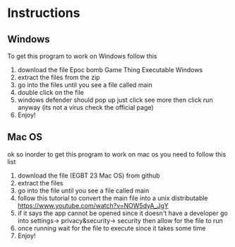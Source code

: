 # Instructions
## Windows
To get this program to work on Windows follow this
1. download the file Epoc bomb Game Thing Executable Windows
2. extract the files from the zip
3. go into the files until you see a file called main
4. double click on the file
5. windows defender should pop up just click see more then click run anyway (its not a virus check the official page)
6. Enjoy!

## Mac OS
ok so inorder to get this program to work on mac os you need to follow this list
1. download the file (EGBT 23 Mac OS) from github
2. extract the files
3. go into the file until you see a file called main
4. follow this tutorial to convert the main file into a unix distributable https://www.youtube.com/watch?v=NOW5dyA_JgY
5. if it says the app cannot be opened since it doesn't have a developer go into settings-> privacy&security-> security then allow for the file to run
6. once running wait for the file to execute since it takes some time
7. Enjoy!
